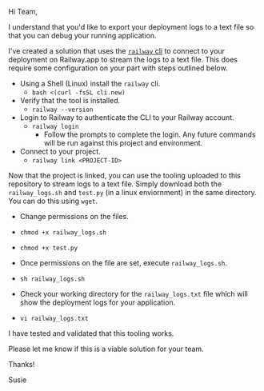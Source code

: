 Hi Team, 

I understand that you'd like to export your deployment logs to a text file so that you can debug your running application. 

I've created a solution that uses the [`railway` cli](https://docs.railway.app/develop/cli) to connect to your deployment on Railway.app to stream the logs to a text file. This does require some configuration on your part with steps outlined below.

* Using a Shell (Linux) install the `railway` cli.  
  * `bash <(curl -fsSL cli.new)`
* Verify that the tool is installed.
  * `railway --version`
* Login to Railway to authenticate the CLI to your Railway account.
  * `railway login`
    * Follow the prompts to complete the login. Any future commands will be run against this project and environment.
* Connect to your project.
  * `railway link <PROJECT-ID>`

Now that the project is linked, you can use the tooling uploaded to this repository to stream logs to a text file. Simply download both the `railway_logs.sh` and `test.py` (in a linux enviornment) in the same directory. You can do this using `wget`.

* Change permissions on the files.
 * `chmod +x railway_logs.sh`
 * `chmod +x test.py`

* Once permissions on the file are set, execute `railway_logs.sh`.
 * `sh railway_logs.sh`
* Check your working directory for the `railway_logs.txt` file which will show the deployment logs for your application.
* `vi railway_logs.txt`

I have tested and validated that this tooling works.

Please let me know if this is a viable solution for your team.

Thanks!

Susie

